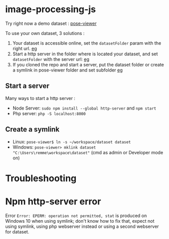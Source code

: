 # image-processing-js

Try right now a demo dataset : [pose-viewer](https://raw.githack.com/remmel/image-processing-js/master/pose-viewer/index.html)
 

To use your own dataset, 3 solutions :
1. Your dataset is accessible online, set the `datasetFolder` param with the right url. [eg](https://raw.githack.com/remmel/image-processing-js/master/pose-viewer/index.html?datasetType=ARENGINERECORDER&datasetFolder=https://mywebsite.me/dataset/scan123)
1. Start a http server in the folder where is located your dataset, and set `datasetFolder` with the server url: [eg](https://raw.githack.com/remmel/image-processing-js/master/pose-viewer/index.html?datasetType=ARENGINERECORDER&datasetFolder=http://localhost:8081)
2. If you cloned the repo and start a server, put the dataset folder or create a symlink in pose-viewer folder and set subfolder [eg](http://localhost:8081/pose-viewer/?datasetType=ARENGINERECORDER&datasetFolder=dataset/2020-11-26_121940)


## Start a server

Many ways to start a http server :
- Node Server: `sudo npm install --global http-server` and `npm start`
- Php server: `php -S localhost:8000`

## Create a symlink
- Linux: `pose-viewer$ ln -s ~/workspace/dataset dataset`
- Windows: `pose-viewer> mklink dataset "C:\Users\remme\workspace\dataset"` (cmd as admin or Developer mode on)


# Troubleshooting

# Npm http-server error
Error `Error: EPERM: operation not permitted, stat` is produced on Windows 10 when using symlink; don't know how to fix that, expect not using symlink, using php webserver instead or using a second webserver for dataset.